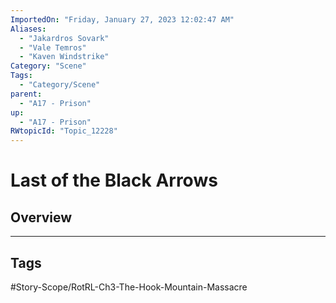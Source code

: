 ```yaml
---
ImportedOn: "Friday, January 27, 2023 12:02:47 AM"
Aliases:
  - "Jakardros Sovark"
  - "Vale Temros"
  - "Kaven Windstrike"
Category: "Scene"
Tags:
  - "Category/Scene"
parent:
  - "A17 - Prison"
up:
  - "A17 - Prison"
RWtopicId: "Topic_12228"
---
```

# Last of the Black Arrows
## Overview

---
## Tags
#Story-Scope/RotRL-Ch3-The-Hook-Mountain-Massacre

